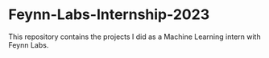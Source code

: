 # Feynn-Labs-Internship-2023
This repository contains the projects I did as a Machine Learning intern with Feynn Labs.
